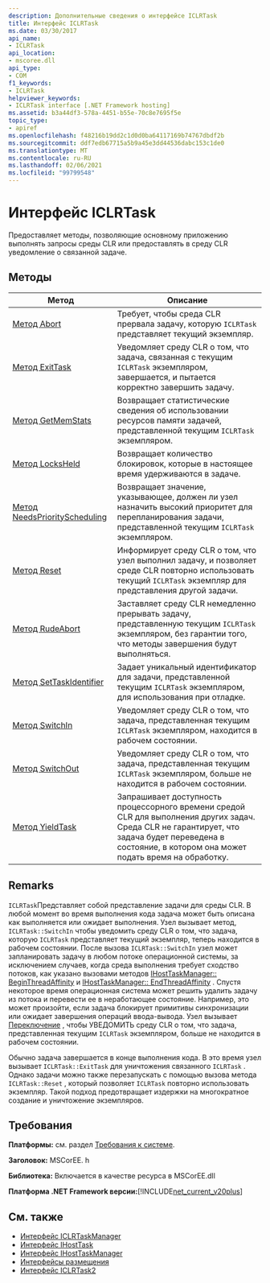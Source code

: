 ```yaml
---
description: Дополнительные сведения о интерфейсе ICLRTask
title: Интерфейс ICLRTask
ms.date: 03/30/2017
api_name:
- ICLRTask
api_location:
- mscoree.dll
api_type:
- COM
f1_keywords:
- ICLRTask
helpviewer_keywords:
- ICLRTask interface [.NET Framework hosting]
ms.assetid: b3a44df3-578a-4451-b55e-70c8e7695f5e
topic_type:
- apiref
ms.openlocfilehash: f48216b19dd2c1d0d0ba64117169b74767dbdf2b
ms.sourcegitcommit: ddf7edb67715a5b9a45e3dd44536dabc153c1de0
ms.translationtype: MT
ms.contentlocale: ru-RU
ms.lasthandoff: 02/06/2021
ms.locfileid: "99799548"
---
```

# <a name="iclrtask-interface"></a>Интерфейс ICLRTask

Предоставляет методы, позволяющие основному приложению выполнять запросы среды CLR или предоставлять в среду CLR уведомление о связанной задаче.  
  
## <a name="methods"></a>Методы  
  
|Метод|Описание|  
|------------|-----------------|  
|[Метод Abort](iclrtask-abort-method.md)|Требует, чтобы среда CLR прервала задачу, которую `ICLRTask` представляет текущий экземпляр.|  
|[Метод ExitTask](iclrtask-exittask-method.md)|Уведомляет среду CLR о том, что задача, связанная с текущим `ICLRTask` экземпляром, завершается, и пытается корректно завершить задачу.|  
|[Метод GetMemStats](iclrtask-getmemstats-method.md)|Возвращает статистические сведения об использовании ресурсов памяти задачей, представленной текущим `ICLRTask` экземпляром.|  
|[Метод LocksHeld](iclrtask-locksheld-method.md)|Возвращает количество блокировок, которые в настоящее время удерживаются в задаче.|  
|[Метод NeedsPriorityScheduling](iclrtask-needspriorityscheduling-method.md)|Возвращает значение, указывающее, должен ли узел назначить высокий приоритет для перепланирования задачи, представленной текущим `ICLRTask` экземпляром.|  
|[Метод Reset](iclrtask-reset-method.md)|Информирует среду CLR о том, что узел выполнил задачу, и позволяет среде CLR повторно использовать текущий `ICLRTask` экземпляр для представления другой задачи.|  
|[Метод RudeAbort](iclrtask-rudeabort-method.md)|Заставляет среду CLR немедленно прерывать задачу, представленную текущим `ICLRTask` экземпляром, без гарантии того, что методы завершения будут выполняться.|  
|[Метод SetTaskIdentifier](iclrtask-settaskidentifier-method.md)|Задает уникальный идентификатор для задачи, представленной текущим `ICLRTask` экземпляром, для использования при отладке.|  
|[Метод SwitchIn](iclrtask-switchin-method.md)|Уведомляет среду CLR о том, что задача, представленная текущим `ICLRTask` экземпляром, находится в рабочем состоянии.|  
|[Метод SwitchOut](iclrtask-switchout-method.md)|Уведомляет среду CLR о том, что задача, представленная текущим `ICLRTask` экземпляром, больше не находится в рабочем состоянии.|  
|[Метод YieldTask](iclrtask-yieldtask-method.md)|Запрашивает доступность процессорного времени средой CLR для выполнения других задач. Среда CLR не гарантирует, что задача будет переведена в состояние, в котором она может подать время на обработку.|  
  
## <a name="remarks"></a>Remarks  

 `ICLRTask`Представляет собой представление задачи для среды CLR. В любой момент во время выполнения кода задача может быть описана как выполняется или ожидает выполнения. Узел вызывает метод, `ICLRTask::SwitchIn` чтобы уведомить среду CLR о том, что задача, которую `ICLRTask` представляет текущий экземпляр, теперь находится в рабочем состоянии. После вызова `ICLRTask::SwitchIn` узел может запланировать задачу в любом потоке операционной системы, за исключением случаев, когда среда выполнения требует сходство потоков, как указано вызовами методов [IHostTaskManager:: BeginThreadAffinity](ihosttaskmanager-beginthreadaffinity-method.md) и [IHostTaskManager:: EndThreadAffinity](ihosttaskmanager-endthreadaffinity-method.md) . Спустя некоторое время операционная система может решить удалить задачу из потока и перевести ее в неработающее состояние. Например, это может произойти, если задача блокирует примитивы синхронизации или ожидает завершения операций ввода-вывода. Узел вызывает [Переключение](iclrtask-switchout-method.md) , чтобы УВЕДОМИТЬ среду CLR о том, что задача, представленная текущим `ICLRTask` экземпляром, больше не находится в рабочем состоянии.  
  
 Обычно задача завершается в конце выполнения кода. В это время узел вызывает `ICLRTask::ExitTask` для уничтожения связанного `ICLRTask` . Однако задачи можно также перезапускать с помощью вызова метода `ICLRTask::Reset` , который позволяет `ICLRTask` повторно использовать экземпляр. Такой подход предотвращает издержки на многократное создание и уничтожение экземпляров.  
  
## <a name="requirements"></a>Требования  

 **Платформы:** см. раздел [Требования к системе](../../get-started/system-requirements.md).  
  
 **Заголовок:** MSCorEE. h  
  
 **Библиотека:** Включается в качестве ресурса в MSCorEE.dll  
  
 **Платформа .NET Framework версии:**[!INCLUDE[net_current_v20plus](../../../../includes/net-current-v20plus-md.md)]  
  
## <a name="see-also"></a>См. также

- [Интерфейс ICLRTaskManager](iclrtaskmanager-interface.md)
- [Интерфейс IHostTask](ihosttask-interface.md)
- [Интерфейс IHostTaskManager](ihosttaskmanager-interface.md)
- [Интерфейсы размещения](hosting-interfaces.md)
- [Интерфейс ICLRTask2](iclrtask2-interface.md)
